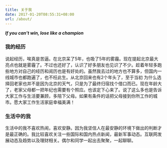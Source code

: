 ```yaml
---
title: 关于我
date: 2017-01-20T08:55:31+08:00
url: /about/
---
```





***If you can't win, lose like a champion***

### 我的经历
说起经历，唉真是苦逼。在北京呆了5年，也吸了5年的雾霾。现在提起北京最大亮点也就是雾霾了。不过也还好了，认识了好多朋友也见识了不少。趁着年轻多跑些地方对自己的经历和阅历也是有好处的。虽然我去过的地方也不算多，但国内一线城市也都跑遍了，也不枉此生。从北京回来也有2个年头了，至于当初
为什么选择回老家也并不是因为北京的天气，只是为了最终归宿找个借口而已。现在年龄大了，老家父母都一把年纪也需要有个照应。也该定下心来了。说了这么多也是告诉大家工作与生活要兼顾，多陪下父母。如果有条件的话把父母接到你所工作的城市。愿大家工作生活家庭幸福美满！
  
  




 

### 生活中的我
生活中的我不喜欢热闹，喜欢安静。因为我坚信人在最安静的环境下做出的判断才是最正确的。我比较喜欢关注一些国际和国内热点新闻，最新军事动态。互联网发展动态及趋势以及理财相关。偶尔和同学一起出去聚聚，一起聊聊。
 


 




 




